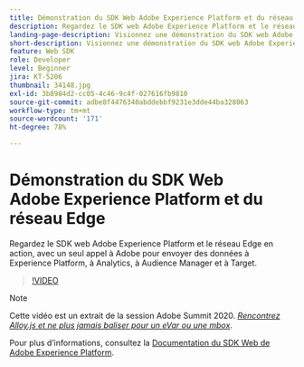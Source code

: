 ```yaml
---
title: Démonstration du SDK Web Adobe Experience Platform et du réseau Edge
description: Regardez le SDK web Adobe Experience Platform et le réseau Edge en action, avec un seul appel à Adobe pour envoyer des données à Experience Platform, à Analytics, à Audience Manager et à Target.
landing-page-description: Visionnez une démonstration du SDK web Adobe Experience Platform et du réseau Edge, avec un seul appel à Adobe pour envoyer des données à Experience Platform, à Analytics, à Audience Manager et à Target.
short-description: Visionnez une démonstration du SDK web Adobe Experience Platform et du réseau Edge, avec un seul appel à Adobe pour envoyer des données à Experience Platform, à Analytics, à Audience Manager et à Target.
feature: Web SDK
role: Developer
level: Beginner
jira: KT-5206
thumbnail: 34148.jpg
exl-id: 3b8984d2-cc05-4c46-9c4f-027616fb9810
source-git-commit: adbe8f4476340abddebbf9231e3dde44ba328063
workflow-type: tm+mt
source-wordcount: '171'
ht-degree: 78%

---
```


# Démonstration du SDK Web Adobe Experience Platform et du réseau Edge

Regardez le SDK web Adobe Experience Platform et le réseau Edge en action, avec un seul appel à Adobe pour envoyer des données à Experience Platform, à Analytics, à Audience Manager et à Target.

>[!VIDEO](https://video.tv.adobe.com/v/34148?quality=12&learn=on)

>[!NOTE]
>
>Cette vidéo est un extrait de la session Adobe Summit 2020. *[Rencontrez Alloy.js et ne plus jamais baliser pour un eVar ou une mbox](https://business.adobe.com/summit/2020/with-alloy-js-never-tag-for-an-evar-or-mbox-again.html)*.

Pour plus d’informations, consultez la [Documentation du SDK Web de Adobe Experience Platform](https://experienceleague.adobe.com/docs/experience-platform/edge/home.html?lang=fr).